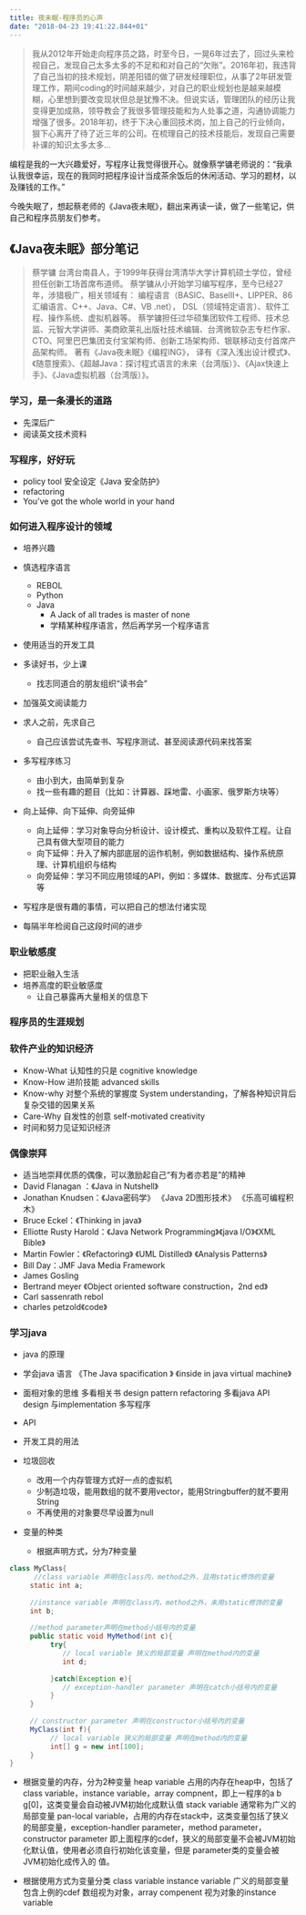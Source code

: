 ```yaml
---
title: 夜未眠-程序员的心声
date: "2018-04-23 19:41:22.844+01"
---
```


> 我从2012年开始走向程序员之路，时至今日，一晃6年过去了，回过头来检视自己，发现自己太多太多的不足和和对自己的“欠账”。2016年初，我违背了自己当初的技术规划，阴差阳错的做了研发经理职位，从事了2年研发管理工作，期间coding的时间越来越少，对自己的职业规划也是越来越模糊，心里想到要改变现状但总是犹豫不决。但说实话，管理团队的经历让我变得更加成熟，领导教会了我很多管理技能和为人处事之道，沟通协调能力增强了很多。2018年初，终于下决心重回技术岗，加上自己的行业倾向，狠下心离开了待了近三年的公司。在梳理自己的技术技能后，发现自己需要补课的知识太多太多…

编程是我的一大兴趣爱好，写程序让我觉得很开心。就像蔡学镛老师说的：“我承认我很幸运，现在的我同时把程序设计当成茶余饭后的休闲活动、学习的题材，以及赚钱的工作。”

今晚失眠了，想起蔡老师的《Java夜未眠》，翻出来再读一读，做了一些笔记，供自己和程序员朋友们参考。

## 《Java夜未眠》部分笔记

> 蔡学镛 
台湾台南县人，于1999年获得台湾清华大学计算机硕士学位，曾经担任创新工场首席布道师。
蔡学镛从小开始学习编写程序，至今已经27年，涉猎极广，相关领域有：
编程语言（BASIC、BaseIII+、LIPPER、86汇编语言、C++、Java、C#、VB .net），
DSL（领域特定语言）、软件工程、操作系统、虚拟机器等。
蔡学镛担任过华硕集团软件工程师、技术总监、元智大学讲师、美商欧莱礼出版社技术编辑、台湾微软杂志专栏作家、CTO、阿里巴巴集团支付宝架构师、创新工场架构师、银联移动支付首席产品架构师。
著有《Java夜未眠》《编程ING》，
译有《深入浅出设计模式》、《随意搜索》、《超越Java：探讨程式语言的未来（台湾版）》、《Ajax快速上手》、《Java虚拟机器（台湾版）》。

### 学习，是一条漫长的道路

- 先深后广
- 阅读英文技术资料

### 写程序，好好玩

- policy tool 安全设定《Java 安全防护》
- refactoring
- You’ve got the whole world in your hand

### 如何进入程序设计的领域

- 培养兴趣
- 慎选程序语言
	- REBOL
	- Python
	- Java
		- A Jack of all trades is master of none
		- 学精某种程序语言，然后再学另一个程序语言

- 使用适当的开发工具

- 多读好书，少上课
	- 找志同道合的朋友组织“读书会”

- 加强英文阅读能力
    
- 求人之前，先求自己
	- 自己应该尝试先查书、写程序测试、甚至阅读源代码来找答案

- 多写程序练习
	-  由小到大，由简单到复杂
	-  找一些有趣的题目（比如：计算器、踩地雷、小画家、俄罗斯方块等）

- 向上延伸、向下延伸、向旁延伸
	- 向上延伸：学习对象导向分析设计、设计模式、重构以及软件工程。让自己具有做大型项目的能力
	- 向下延伸：升入了解内部底层的运作机制，例如数据结构、操作系统原理、计算机组织与结构
	- 向旁延伸：学习不同应用领域的API，例如：多媒体、数据库、分布式运算等

- 写程序是很有趣的事情，可以把自己的想法付诸实现
- 每隔半年检阅自己这段时间的进步

### 职业敏感度

- 把职业融入生活
-  培养高度的职业敏感度
    - 让自己暴露再大量相关的信息下


### 程序员的生涯规划

### 软件产业的知识经济
- Know-What 认知性的只是 cognitive knowledge
- Know-How 进阶技能 advanced skills
- Know-why 对整个系统的掌握度 System understanding，了解各种知识背后复杂交错的因果关系
- Care-Why 自发性的创意 self-motivated creativity
- 时间和努力见证知识经济

### 偶像崇拜
- 适当地崇拜优质的偶像，可以激励起自己“有为者亦若是”的精神
- David Flanagan ：《Java in Nutshell》
- Jonathan Knudsen：《Java密码学》 《Java 2D图形技术》 《乐高可编程积木》
- Bruce Eckel：《Thinking in java》
- Elliotte Rusty Harold：《Java Network Programming》《java I/O》《XML Bible》
- Martin Fowler：《Refactoring》 《UML Distilled》 《Analysis Patterns》
- Bill Day：JMF Java Media Framework
- James Gosling
- Bertrand meyer 《Object oriented software construction，2nd ed》
- Carl sassenrath rebol
- charles petzold《code》

### 学习java
- java 的原理     
- 学会java 语言
     《The Java spacification 》
     《inside in java virtual machine》
- 面相对象的思维
     多看相关书 design pattern refactoring
     多看java API design 与implementation
     多写程序
- API
- 开发工具的用法
- 垃圾回收
	- 改用一个内存管理方式好一点的虚拟机
	- 少制造垃圾，能用数组的就不要用vector，能用Stringbuffer的就不要用String
	- 不再使用的对象要尽早设置为null

- 变量的种类
	- 根据声明方式，分为7种变量

```java
class MyClass{
	  //class variable 声明在class内，method之外，且用static修饰的变量             
     static int a;
     
     //instance variable 声明在class内，method之外，未用static修饰的变量
     int b;
     
     //method parameter声明在method小括号内的变量
     public static void MyMethod(int c){
          try{
             // local variable 狭义的局部变量 声明在method内的变量
             int d;
             
          }catch(Exception e){
             // exception-handler parameter 声明在catch小括号内的变量  
          }
     }
     
     // constructor parameter 声明在constructor小括号内的变量
     MyClass(int f){
          // local variable 狭义的局部变量 声明在method内的变量
          int[] g = new int[100];
     }
}

```

- 根据变量的内存，分为2种变量
     heap variable 占用的内存在heap中，包括了 class variable，instance variable，array compnent，即上一程序的a b g[0]，这类变量会自动被JVM初始化成默认值
     stack variable 通常称为广义的局部变量 pan-local variable，占用的内存在stack中，这类变量包括了狭义的局部变量，exception-handler parameter，method                   parameter，constructor parameter 即上面程序的cdef，狭义的局部变量不会被JVM初始化默认值，使用者必须自行初始化该变量，但是 parameter类的变量会被JVM初始化成传入的     值。

- 根据使用方式为变量分类
     class variable
     instance variable
     广义的局部变量 包含上例的cdef
     数组视为对象，array compenent 视为对象的instance variable
     

















